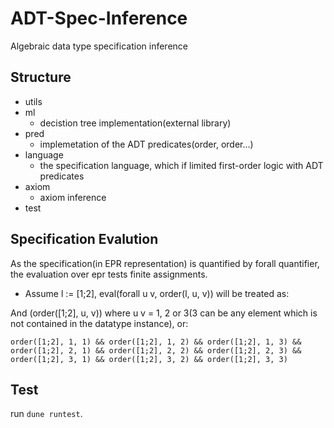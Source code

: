 # ADT-Spec-Inference
Algebraic data type specification inference

## Structure

- utils
- ml
  + decistion tree implementation(external library)
- pred
  + implemetation of the ADT predicates(order, order...)
- language
  + the specification language, which if limited first-order logic with ADT predicates
- axiom
  + axiom inference
- test

## Specification Evalution

As the specification(in EPR representation) is quantified by forall quantifier, the evaluation over epr tests finite assignments.

- Assume l := [1;2], eval(forall u v, order(l, u, v)) will be treated as:
 
 And (order([1;2], u, v)) where u v = 1, 2 or 3(3 can be any element which is not contained in the datatype instance), or:
 
```
order([1;2], 1, 1) && order([1;2], 1, 2) && order([1;2], 1, 3) &&
order([1;2], 2, 1) && order([1;2], 2, 2) && order([1;2], 2, 3) &&
order([1;2], 3, 1) && order([1;2], 3, 2) && order([1;2], 3, 3)
```

## Test

run `dune runtest`.
